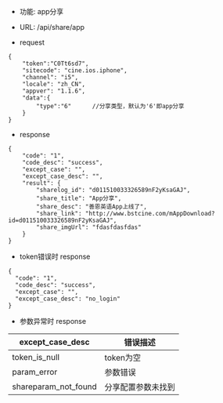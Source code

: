 * 功能: app分享

* URL: /api/share/app

* request
```
{
    "token":"C0Tt6sd7",
    "sitecode": "cine.ios.iphone",
    "channel": "i5", 
    "locale": "zh_CN",
    "appver": "1.1.6",
    "data":{
        "type":"6"      //分享类型，默认为'6'即app分享
    }
}
```

* response
```
{
    "code": "1",
    "code_desc": "success",
    "except_case": "",
    "except_case_desc": "",
    "result": {
        "sharelog_id": "d011510033326589nF2yKsaGAJ",
        "share_title": "App分享",
        "share_desc": "善恩英语App上线了",
        "share_link": "http://www.bstcine.com/mAppDownload?id=d011510033326589nF2yKsaGAJ",
        "share_imgUrl": "fdasfdasfdas"
    }
}
```
  - token错误时 response
  ```
  {
    "code": "1",
    "code_desc": "success",
    "except_case": "",
    "except_case_desc": "no_login"
  }
  ```
          
  - 参数异常时 response
  
 except_case_desc|错误描述
 -|-
 token_is_null|token为空
 param_error|参数错误
 shareparam_not_found|分享配置参数未找到
